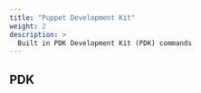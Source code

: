 ```yaml
---
title: "Puppet Development Kit"
weight: 2
description: >
  Built in PDK Development Kit (PDK) commands
---
```


## PDK
